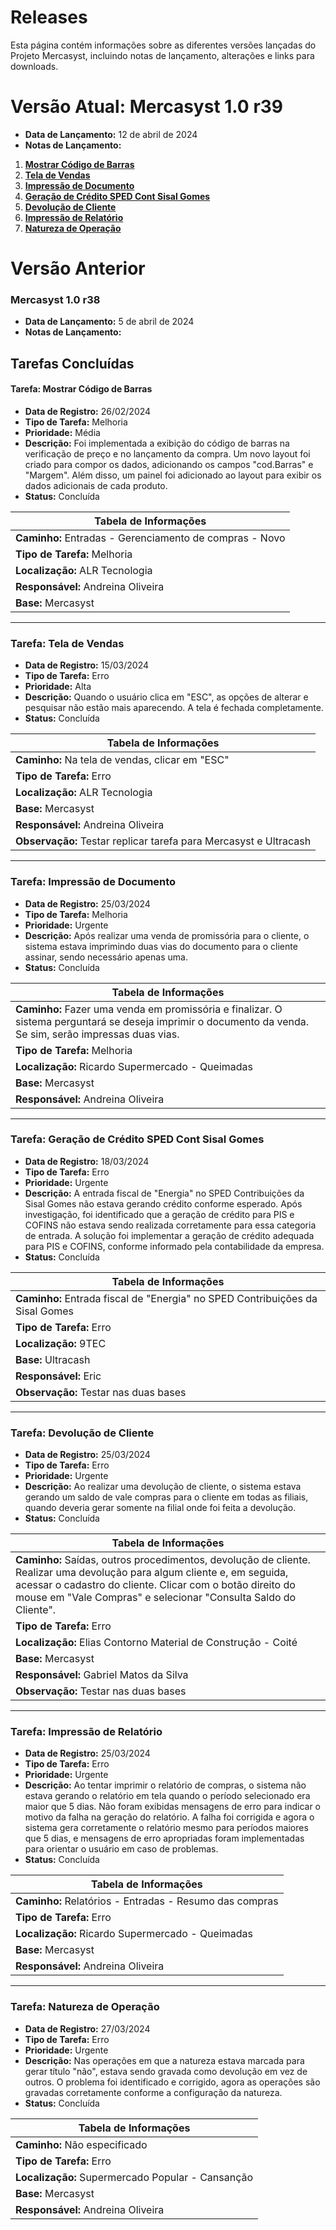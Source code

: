 
# Releases

Esta página contém informações sobre as diferentes versões lançadas do Projeto Mercasyst, incluindo notas de lançamento, alterações e links para downloads.

# Versão Atual: Mercasyst 1.0 r39

- **Data de Lançamento:** 12 de abril de 2024
- **Notas de Lançamento:**
1. **[Mostrar Código de Barras](#tarefa-mostrar-código-de-barras)**
2. **[Tela de Vendas](#tarefa-tela-de-vendas)**
3. **[Impressão de Documento](#tarefa-impressão-de-documento)**
4. **[Geração de Crédito SPED Cont Sisal Gomes](#tarefa-geração-de-crédito-sped-cont-sisal-gomes)**
5. **[Devolução de Cliente](#tarefa-devolução-de-cliente)**
6. **[Impressão de Relatório](#tarefa-impressão-de-relatório)**
7. **[Natureza de Operação](#tarefa-natureza-de-operação)**

# Versão Anterior

### Mercasyst 1.0 r38

- **Data de Lançamento:** 5 de abril de 2024
- **Notas de Lançamento:**


## Tarefas Concluídas

#### Tarefa: Mostrar Código de Barras

- **Data de Registro:** 26/02/2024
- **Tipo de Tarefa:** Melhoria
- **Prioridade:** Média
- **Descrição:** Foi implementada a exibição do código de barras na verificação de preço e no lançamento da compra. Um novo layout foi criado para compor os dados, adicionando os campos "cod.Barras" e "Margem". Além disso, um painel foi adicionado ao layout para exibir os dados adicionais de cada produto.
- **Status:** Concluída

| Tabela de Informações |
|-----------------------|
| **Caminho:** Entradas - Gerenciamento de compras - Novo |
| **Tipo de Tarefa:** Melhoria |
| **Localização:** ALR Tecnologia |
| **Responsável:** Andreina Oliveira |
| **Base:** Mercasyst |

---

### Tarefa: Tela de Vendas

- **Data de Registro:** 15/03/2024
- **Tipo de Tarefa:** Erro
- **Prioridade:** Alta
- **Descrição:** Quando o usuário clica em "ESC", as opções de alterar e pesquisar não estão mais aparecendo. A tela é fechada completamente.
- **Status:** Concluída

| Tabela de Informações |
|-----------------------|
| **Caminho:** Na tela de vendas, clicar em "ESC" |
| **Tipo de Tarefa:** Erro |
| **Localização:** ALR Tecnologia |
| **Base:** Mercasyst |
| **Responsável:** Andreina Oliveira |
| **Observação:** Testar replicar tarefa para Mercasyst e Ultracash |

---


### Tarefa: Impressão de Documento

- **Data de Registro:** 25/03/2024
- **Tipo de Tarefa:** Melhoria
- **Prioridade:** Urgente
- **Descrição:** Após realizar uma venda de promissória para o cliente, o sistema estava imprimindo duas vias do documento para o cliente assinar, sendo necessário apenas uma.
- **Status:** Concluída

| Tabela de Informações |
|-----------------------|
| **Caminho:** Fazer uma venda em promissória e finalizar. O sistema perguntará se deseja imprimir o documento da venda. Se sim, serão impressas duas vias. |
| **Tipo de Tarefa:** Melhoria |
| **Localização:** Ricardo Supermercado - Queimadas |
| **Base:** Mercasyst |
| **Responsável:** Andreina Oliveira |


---

### Tarefa: Geração de Crédito SPED Cont Sisal Gomes

- **Data de Registro:** 18/03/2024
- **Tipo de Tarefa:** Erro
- **Prioridade:** Urgente
- **Descrição:** A entrada fiscal de "Energia" no SPED Contribuições da Sisal Gomes não estava gerando crédito conforme esperado. Após investigação, foi identificado que a geração de crédito para PIS e COFINS não estava sendo realizada corretamente para essa categoria de entrada. A solução foi implementar a geração de crédito adequada para PIS e COFINS, conforme informado pela contabilidade da empresa.
- **Status:** Concluída

| Tabela de Informações |
|-----------------------|
| **Caminho:** Entrada fiscal de "Energia" no SPED Contribuições da Sisal Gomes |
| **Tipo de Tarefa:** Erro |
| **Localização:** 9TEC |
| **Base:** Ultracash |
| **Responsável:** Eric |
| **Observação:** Testar nas duas bases |

---


### Tarefa: Devolução de Cliente

- **Data de Registro:** 25/03/2024
- **Tipo de Tarefa:** Erro
- **Prioridade:** Urgente
- **Descrição:** Ao realizar uma devolução de cliente, o sistema estava gerando um saldo de vale compras para o cliente em todas as filiais, quando deveria gerar somente na filial onde foi feita a devolução.
- **Status:** Concluída

| Tabela de Informações |
|-----------------------|
| **Caminho:** Saídas, outros procedimentos, devolução de cliente. Realizar uma devolução para algum cliente e, em seguida, acessar o cadastro do cliente. Clicar com o botão direito do mouse em "Vale Compras" e selecionar "Consulta Saldo do Cliente". |
| **Tipo de Tarefa:** Erro |
| **Localização:** Elias Contorno Material de Construção - Coité |
| **Base:** Mercasyst |
| **Responsável:** Gabriel Matos da Silva |
| **Observação:** Testar nas duas bases |

---


### Tarefa: Impressão de Relatório

- **Data de Registro:** 25/03/2024
- **Tipo de Tarefa:** Erro
- **Prioridade:** Urgente
- **Descrição:** Ao tentar imprimir o relatório de compras, o sistema não estava gerando o relatório em tela quando o período selecionado era maior que 5 dias. Não foram exibidas mensagens de erro para indicar o motivo da falha na geração do relatório. A falha foi corrigida e agora o sistema gera corretamente o relatório mesmo para períodos maiores que 5 dias, e mensagens de erro apropriadas foram implementadas para orientar o usuário em caso de problemas.
- **Status:** Concluída

| Tabela de Informações |
|-----------------------|
| **Caminho:** Relatórios - Entradas - Resumo das compras |
| **Tipo de Tarefa:** Erro |
| **Localização:** Ricardo Supermercado - Queimadas |
| **Base:** Mercasyst |
| **Responsável:** Andreina Oliveira |

---

### Tarefa: Natureza de Operação

- **Data de Registro:** 27/03/2024
- **Tipo de Tarefa:** Erro
- **Prioridade:** Urgente
- **Descrição:** Nas operações em que a natureza estava marcada para gerar título "não", estava sendo gravada como devolução em vez de outros. O problema foi identificado e corrigido, agora as operações são gravadas corretamente conforme a configuração da natureza.
- **Status:** Concluída

| Tabela de Informações |
|-----------------------|
| **Caminho:** Não especificado |
| **Tipo de Tarefa:** Erro |
| **Localização:** Supermercado Popular - Cansanção |
| **Base:** Mercasyst |
| **Responsável:** Andreina Oliveira |

